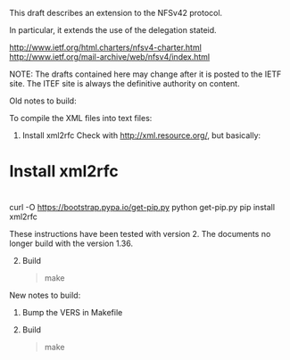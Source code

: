 This draft describes an extension to the NFSv42 protocol.

In particular, it extends the use of the delegation stateid.

http://www.ietf.org/html.charters/nfsv4-charter.html
http://www.ietf.org/mail-archive/web/nfsv4/index.html

NOTE: The drafts contained here may change after it is
posted to the IETF site. The ITEF site is always the
definitive authority on content.

Old notes to build:

To compile the XML files into text files:

1. Install xml2rfc 
   Check with http://xml.resource.org/, but basically:

#
# Install xml2rfc
#
curl -O https://bootstrap.pypa.io/get-pip.py
python get-pip.py
pip install xml2rfc

   These instructions have been tested with version 2. The
   documents no longer build with the version 1.36.

2. Build

   > make

New notes to build:

1. Bump the VERS in Makefile

2. Build

   > make
